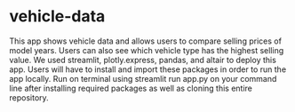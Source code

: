 # vehicle-data
This app shows vehicle data and allows users to compare selling prices of model years. Users can also see which vehicle type has the highest selling value. 
We used streamlit, plotly.express, pandas, and altair to deploy this app. Users will have to install and import these packages in order to run the app locally. 
Run on terminal using streamlit run app.py on your command line after installing required packages as well as cloning this entire repository. 

